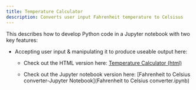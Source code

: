 ```yaml
---
title: Temperature Calculator
description: Converts user input Fahrenheit temperature to Celsisus
---
```


This describes how to develop Python code in a Jupyter notebook with two key features:
 - Accepting user input & manipulating it to produce useable output here:
 
   -  Check out the HTML version here: [Temperature Calculator (html)](Module2Assignment-Gordon.html)
   
   -  Check out the Jupyter notebook version here: [Fahrenheit to Celsius converter-Jupyter Notebook](Fahrenheit to Celsius converter.ipynb)
   
